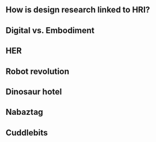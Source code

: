 ## How is design research linked to HRI?



## Digital vs. Embodiment


## HER


## Robot revolution


## Dinosaur hotel


## Nabaztag


## Cuddlebits
